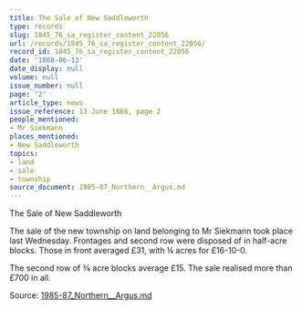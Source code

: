 ```yaml
---
title: The Sale of New Saddleworth
type: records
slug: 1845_76_sa_register_content_22056
url: /records/1845_76_sa_register_content_22056/
record_id: 1845_76_sa_register_content_22056
date: '1868-06-13'
date_display: null
volume: null
issue_number: null
page: '2'
article_type: news
issue_reference: 13 June 1868, page 2
people_mentioned:
- Mr Siekmann
places_mentioned:
- New Saddleworth
topics:
- land
- sale
- township
source_document: 1985-87_Northern__Argus.md
---
```


The Sale of New Saddleworth

The sale of the new township on land belonging to Mr Siekmann took place last Wednesday.  Frontages and second row were disposed of in half-acre blocks.  Those in front averaged £31, with ¼ acres for £16-10-0.

The second row of ⅜ acre blocks average £15.  The sale realised more than £700 in all.

Source: [1985-87_Northern__Argus.md](/downloads/markdown/1985-87_Northern__Argus.md)
